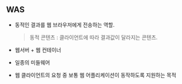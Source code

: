 ## WAS

- 동적인 결과를 웹 브라우저에게 전송하는 역할.
   
  > 동적 콘텐츠 : 클라이언트에 따라 결과값이 달라지는 콘텐츠.

- 웹서버 + 웹 컨테이너
- 일종의 미들웨어
- 웹 클라이언트의 요청 중 보통 웹 어플리케이션이 동작하도록 지원하는 목적
